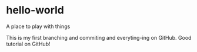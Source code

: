 # hello-world
A place to play with things

This is my first branching and commiting and everyting-ing on GitHub. Good tutorial on GitHub!

